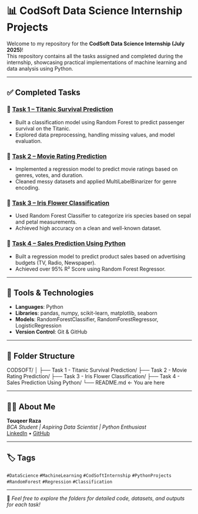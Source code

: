 # 📊 CodSoft Data Science Internship Projects

Welcome to my repository for the **CodSoft Data Science Internship (July 2025)**!  
This repository contains all the tasks assigned and completed during the internship, showcasing practical implementations of machine learning and data analysis using Python.

---

## ✅ Completed Tasks

### 🔹 [Task 1 – Titanic Survival Prediction](./Task%201%20-%20Titanic%20Survival%20Prediction)
- Built a classification model using Random Forest to predict passenger survival on the Titanic.
- Explored data preprocessing, handling missing values, and model evaluation.

### 🔹 [Task 2 – Movie Rating Prediction](./Task%202%20-%20Movie%20Rating%20Prediction)
- Implemented a regression model to predict movie ratings based on genres, votes, and duration.
- Cleaned messy datasets and applied MultiLabelBinarizer for genre encoding.

### 🔹 [Task 3 – Iris Flower Classification](./Task%203%20-%20Iris%20Flower%20Classification)
- Used Random Forest Classifier to categorize iris species based on sepal and petal measurements.
- Achieved high accuracy on a clean and well-known dataset.

### 🔹 [Task 4 – Sales Prediction Using Python](./Task%204%20-%20Sales%20Prediction%20Using%20Python)
- Built a regression model to predict product sales based on advertising budgets (TV, Radio, Newspaper).
- Achieved over 95% R² Score using Random Forest Regressor.

---

## 📌 Tools & Technologies

- **Languages**: Python
- **Libraries**: pandas, numpy, scikit-learn, matplotlib, seaborn
- **Models**: RandomForestClassifier, RandomForestRegressor, LogisticRegression
- **Version Control**: Git & GitHub

---

## 📁 Folder Structure

CODSOFT/
│
├── Task 1 - Titanic Survival Prediction/
├── Task 2 - Movie Rating Prediction/
├── Task 3 - Iris Flower Classification/
├── Task 4 - Sales Prediction Using Python/
└── README.md ← You are here


---

## 👨‍💻 About Me

**Touqeer Raza**  
_BCA Student | Aspiring Data Scientist | Python Enthusiast_  
[LinkedIn](https://www.linkedin.com/in/touqeer-raza06) • [GitHub](https://github.com/touqeer-raza06)

---

## 🏷️ Tags

`#DataScience` `#MachineLearning` `#CodSoftInternship` `#PythonProjects` `#RandomForest` `#Regression` `#Classification`

---

🌟 *Feel free to explore the folders for detailed code, datasets, and outputs for each task!*
